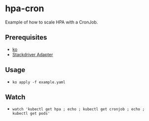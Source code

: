 # hpa-cron
Example of how to scale HPA with a CronJob.

## Prerequisites

* [ko](https://github.com/google/ko)
* [Stackdriver Adapter](https://github.com/GoogleCloudPlatform/k8s-stackdriver/tree/master/custom-metrics-stackdriver-adapter)

## Usage

* `ko apply -f example.yaml`

## Watch

* `watch 'kubectl get hpa ; echo ; kubectl get cronjob ; echo ; kubectl get pods'`
